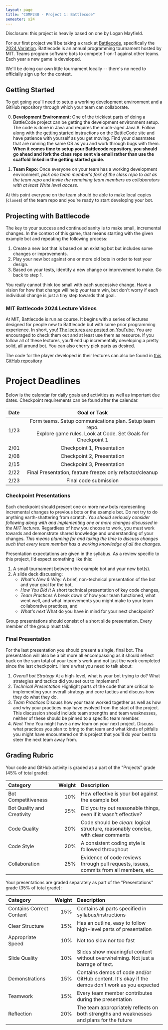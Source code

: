```yaml
---
layout: page
title: "COMP240 - Project 1: Battlecode"
semester: s24
---
```


Disclosure: this project is heavily based on one by Logan Mayfield.

For our first project we'll be taking a crack at
[Battlecode](https://battlecode.org/), specifically the [2024
Variation](https://play.battlecode.org/bc24/home). Battlecode is an
annual programming tournament hosted by MIT. Teams program software
bots to compete 1-on-1 against other teams. Each year a new game is
developed. 

We'll be doing our own little tournament locally -- there's no need to
officially sign up for the contest.


## Getting Started

To get going you'll need to setup a working development environment
and a GitHub repository through which your team can collaborate.

0. **Development Environment:** One of the trickiest parts of doing a
   BattleCode project can be getting the development environment
   setup. The code is done in Java and requires the much-aged Java 8.
   Follow along with the [getting
   started](https://play.battlecode.org/bc24/getting-started)
   instructions on the BattleCode site and have patience with yourself
   as you get moving. Find your classmates that are running the same
   OS as you and work through bugs with them. **When it comes time to
   setup your Battlecode repository, you should go ahead and fork the
   class repo sent via email rather than use the scaffold linked in
   the getting started guide.**
   
1. **Team Repo:** Once everyone on your team has a working development
   environment, *pick one team member's fork of the class repo to act
   as the team repo* and *invite the remaining team members as
   collaborators with at least Write level access*.

At this point everyone on the team should be able to make local copies
(`clone`s) of the team repo and you're ready to start developing your
bot.

## Projecting with Battlecode

The key to your success and continued sanity is to make small,
incremental changes. In the context of this game, that means starting
with the given example bot and repeating the following process:

1. Create a new bot that is based on an existing bot but includes some changes or improvements.
2. Play your new bot against one or more old bots in order to test your design.
3. Based on your tests, identify a new change or improvement to make. Go back to step 1.

You really cannot think too small with each successive change. Have a
vision for how that change will help your team win, but don't worry if
each individual change is just a tiny step towards that goal.

### MIT Battlecode 2024 Lecture Videos

At MIT, Battlecode is run as course. It begins with a series of
lectures designed for people new to Battlecode but with some prior
programming experience.  In short, you! [The lectures are posted on
YouTube](youtube.com/playlist?list=PLzybaECz2FwTrduZ7ZSlqST07yJIcal8W). You
are encouraged to check them out and at least use them as resource. If
you follow all of these lectures, you'll end up incrementally
developing a pretty solid, all around bot. You can also cherry pick
parts as desired.

The code for the player developed in their lectures can also be found in [this GitHub repository](https://github.com/battlecode/battlecode24-lectureplayer)

# Project Deadlines

Below is the calendar for daily goals and activities as well as important due dates. Checkpoint requirements can be found after the calendar.

| Date   | Goal or Task                                                                                                                |
| :----: | :-------------------------------------------------------------------------------------------------------------------------: |
| 1/23   | Form teams. Setup communications plan. Setup team repo. <br> Explore game rules. Look at Code. Set Goals for Checkpoint 1   |
| 2/01   | Checkpoint 1, Presentation                                                                                                  |
| 2/08   | Checkpoint 2, Presentation                                                                                                  |
| 2/15   | Checkpoint 3, Presentation                                                                                                  |
| 2/22   | Final Presentation, feature freeze: only refactor/cleanup                                                                   |
| 2/23   | Final code submission                                                                                                       |

### Checkpoint Presentations

Each checkpoint should present one or more new bots representing
incremental changes to previous bots or the example bot. Do not try to
do anything earth-shattering from scratch. *You should seriously
consider following along with and implementing one or more changes
discussed in the MIT lectures.* Regardless of how you choose to work,
you must work towards and demonstrate shared knowledge and
understanding of your changes. *This means planning for and taking the
time to discuss changes such that every team member has a working
knowledge of all the changes.*

Presentation expectations are given in the syllabus. As a review
specific to this project, I'd expect something like this:

1. A small tournament between the example bot and your new bot(s).
2. A slide deck discussing: 
   - *What's New & Why:* A brief, non-technical presentation of the bot and your goal for the bot, 
   - *How You Did It* A short technical presentation of key code changes, 
   - *Team Practices* A break down of how your team functioned, what went well, and what improvements you might make to your team collaborative practices, and 
   - *What's next* What do you have in mind for your next checkpoint?

Group presentations should consist of a short slide presentation. Every member of the group must talk.

### Final Presentation

For the last presentation you should present a single, final bot. The
presentation will also be a bit more all encompassing as it should
reflect back on the sum total of your team's work and not just the
work completed since the last checkpoint. Here's what you need to talk
about:

1. *Overall bot Strategy* At a high-level, what is your bot trying to
   do? What strategies and tactics did you set out to implement?
2. *Technical Presentation* Highlight parts of the code that are
   critical to implementing your overall strategy and core tactics and
   discuss how they do what they do.
3. *Team Practices* Discuss how your team worked together as well as
   how and why your practices may have evolved from the start of the
   project. This discussion should include team strengths and team
   weaknesses, neither of these should be pinned to a specific team
   member.
4. *Next Time* You might have a new team on your next project. Discuss
   what practices you plan to bring to that team and what kinds of
   pitfalls you might have encountered on this project that you'll do
   your best to steer the next team away from.

## Grading Rubric

Your code and GitHub activity is graded as a part of the "Projects"
grade (45% of total grade):

| Category                   | Weight | Description                                                                            |
| :-                         |     -: | :-                                                                                     |
| Bot Competitiveness        |    10% | How effective is your bot against the example bot                                      |
| Bot Quality and Creativity |    25% | Did you try out reasonable things, even if it wasn't effective?                        |
| Code Quality               |    20% | Code should be *clean*: logical structure, reasonably concise, with clear comments     |
| Code Style                 |    20% | A consistent coding style is followed throughout                                       |
| Collaboration              |    25% | Evidence of code reviews through pull requests, issues, commits from all members, etc. |

Your presentations are graded separately as part of the
"Presentations" grade (35% of total grade):

| Category                 | Weight | Description                                                                                     |
| :-                       |     -: | :-                                                                                              |
| Contains Correct Content |    15% | Contains all parts specified in syllabus/instructions                                           |
| Clear Structure          |    15% | Has an outline, easy to follow high-level parts of presentation                                 |
| Appropriate Speed        |    10% | Not too slow nor too fast                                                                       |
| Slide Quality            |    10% | Slides show meaningful content without overwhelming. Not just a barrage of text.                |
| Demonstrations           |    15% | Contains demos of code and/or GitHub content. It's okay if the demos don't work as you expected |
| Teamwork                 |    15% | Every team member contributes during the presentation                                           |
| Reflection               |    20% | The team appropriately reflects on both strengths and weaknesses and plans for the future       |
